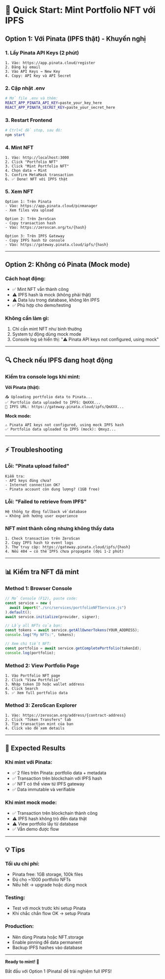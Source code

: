 # 🚀 Quick Start: Mint Portfolio NFT với IPFS

## Option 1: Với Pinata (IPFS thật) - Khuyến nghị

### 1. Lấy Pinata API Keys (2 phút)

```
1. Vào: https://app.pinata.cloud/register
2. Đăng ký email
3. Vào API Keys → New Key
4. Copy: API Key và API Secret
```

### 2. Cập nhật .env

```bash
# Mở file .env và thêm:
REACT_APP_PINATA_API_KEY=paste_your_key_here
REACT_APP_PINATA_SECRET_KEY=paste_your_secret_here
```

### 3. Restart Frontend

```powershell
# Ctrl+C để stop, sau đó:
npm start
```

### 4. Mint NFT

```
1. Vào: http://localhost:3000
2. Click "Portfolio NFT"
3. Click "Mint Portfolio NFT"
4. Chọn data → Mint
5. Confirm MetaMask transaction
6. ✅ Done! NFT với IPFS thật
```

### 5. Xem NFT

```
Option 1: Trên Pinata
- Vào: https://app.pinata.cloud/pinmanager
- Xem files vừa upload

Option 2: Trên ZeroScan
- Copy transaction hash
- Vào: https://zeroscan.org/tx/{hash}

Option 3: Trên IPFS Gateway
- Copy IPFS hash từ console
- Vào: https://gateway.pinata.cloud/ipfs/{hash}
```

---

## Option 2: Không có Pinata (Mock mode)

### Cách hoạt động:

- ✅ Mint NFT vẫn thành công
- ⚠️ IPFS hash là mock (không phải thật)
- ⚠️ Data lưu trong database, không lên IPFS
- ✅ Phù hợp cho demo/testing

### Không cần làm gì:

1. Chỉ cần mint NFT như bình thường
2. System tự động dùng mock mode
3. Console log sẽ hiển thị: "⚠️ Pinata API keys not configured, using mock"

---

## 🔍 Check nếu IPFS đang hoạt động

### Kiểm tra console logs khi mint:

**Với Pinata (thật):**

```
📤 Uploading portfolio data to Pinata...
✅ Portfolio data uploaded to IPFS: QmXXX...
🔗 IPFS URL: https://gateway.pinata.cloud/ipfs/QmXXX...
```

**Mock mode:**

```
⚠️ Pinata API keys not configured, using mock IPFS hash
✅ Portfolio data uploaded to IPFS (mock): Qmxyz...
```

---

## ⚡ Troubleshooting

### Lỗi: "Pinata upload failed"

```
Kiểm tra:
- API keys đúng chưa?
- Internet connection OK?
- Pinata account còn dung lượng? (1GB free)
```

### Lỗi: "Failed to retrieve from IPFS"

```
Hệ thống tự động fallback về database
→ Không ảnh hưởng user experience
```

### NFT mint thành công nhưng không thấy data

```
1. Check transaction trên ZeroScan
2. Copy IPFS hash từ event logs
3. Thử truy cập: https://gateway.pinata.cloud/ipfs/{hash}
4. Nếu 404 → có thể IPFS chưa propagate (đợi 1-2 phút)
```

---

## 📊 Kiểm tra NFT đã mint

### Method 1: Browser Console

```javascript
// Mở Console (F12), paste code:
const service = new (
  await import("./src/services/portfolioNFTService.js")
).default();
await service.initialize(provider, signer);

// Lấy all NFTs của bạn:
const tokens = await service.getAllOwnerTokens(YOUR_ADDRESS);
console.log("My NFTs:", tokens);

// Xem chi tiết NFT:
const portfolio = await service.getCompletePortfolio(tokenId);
console.log(portfolio);
```

### Method 2: View Portfolio Page

```
1. Vào Portfolio NFT page
2. Click "View Portfolio"
3. Nhập token ID hoặc wallet address
4. Click Search
5. ✅ Xem full portfolio data
```

### Method 3: ZeroScan Explorer

```
1. Vào: https://zeroscan.org/address/{contract-address}
2. Click "Token Transfers" tab
3. Tìm transaction mint của bạn
4. Click vào để xem details
```

---

## 🎯 Expected Results

### Khi mint với Pinata:

- ✅ 2 files trên Pinata: portfolio data + metadata
- ✅ Transaction trên blockchain với IPFS hash
- ✅ NFT có thể view từ IPFS gateway
- ✅ Data immutable và verifiable

### Khi mint mock mode:

- ✅ Transaction trên blockchain thành công
- ⚠️ IPFS hash không trỏ đến data thật
- ⚠️ View portfolio lấy từ database
- ✅ Vẫn demo được flow

---

## 💡 Tips

### Tối ưu chi phí:

- Pinata free: 1GB storage, 100k files
- Đủ cho ~1000 portfolio NFTs
- Nếu hết → upgrade hoặc dùng mock

### Testing:

- Test với mock trước khi setup Pinata
- Khi chắc chắn flow OK → setup Pinata

### Production:

- Nên dùng Pinata hoặc NFT.storage
- Enable pinning để data permanent
- Backup IPFS hashes vào database

---

**Ready to mint! 🚀**

Bắt đầu với Option 1 (Pinata) để trải nghiệm full IPFS!
